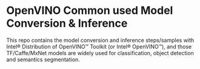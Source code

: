 # OpenVINO Common used Model Conversion & Inference 

This repo contains the model conversion and inference steps/samples with Intel® Distribution of OpenVINO™ Toolkit (or Intel® OpenVINO™), and those TF/Caffe/MxNet models are widely used for classification, object detection and semantics segmentation.
